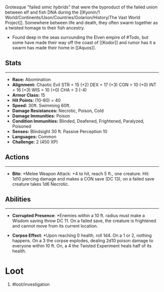 Grotesque "failed *simic hybrids*" that were the byproduct of the failed union between elf and fish DNA during the [[Kyonin/1 World/Continents/Uson/Countries/Golarion/History/The Vast World Project]]. Somewhere between life and death, they often swarm together as a twisted homage to their fish ancestry.
- Found deep in the seas surrounding the Elven empire of #Todo, but some have made their way off the coast of [[Kodor]] and rumor has it a swarm has made their home in [[Aquos]].

## Stats
---
- **Race:** Abomination
- **Alignment:** Chaotic Evil
	STR = 15 (+2)
	DEX = 17 (+3)
	CON = 10 (+0)
	INT = 16 (+3)
	WIS = 10 (+0)
	CHA = 3 (-4)
-   **Armor Class:** 15
-   **Hit Points:** (10-80) = 40
-   **Speed:** 30ft. Swimming 60ft.
-   **Damage Resistances:** Necrotic, Poison, Cold
-   **Damage Immunities:** Poison
-   **Condition Immunities:** Blinded, Deafened, Frightened, Paralyzed, Poisoned
-   **Senses:** Blindsight 30 ft. Passive Perception 10
-   **Languages:** Common
-   **Challenge:** 2 (450 XP)

## Actions
---
-   **Bite**: *Melee Weapon Attack: +4 to hit, reach 5 ft., one creature. Hit: 1d10 piercing damage and makes a CON save (DC 13), on a failed save creature takes 1d6 Necrotic.

## Abilities
---
-   **Corrupted Presence**: *Enemies within a 10 ft. radius must make a Wisdom saving throw DC 11. On a failed save, the creature is frightened and cannot move from its current location.

-   **Corpse Effect**: *Upon reaching 0 health, roll 1d4. On a 1 or 2, nothing happens. On a 3 the corpse explodes, dealing 2d10 poison damage to everyone within 10 ft. On, a 4 the Twisted Experiment heals half of its health.

# Loot
1. #loot/investigation 
	